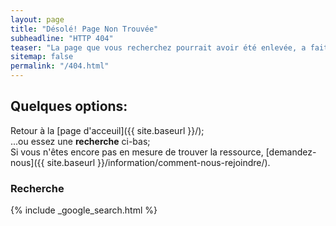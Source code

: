 ```yaml
---
layout: page
title: "Désolé! Page Non Trouvée"
subheadline: "HTTP 404"
teaser: "La page que vous recherchez pourrait avoir été enlevée, a fait changer son nom, ou est temporairement non disponible."
sitemap: false
permalink: "/404.html"
---
```

## Quelques options: 

Retour à la [page d'acceuil]({{ site.baseurl }}/);  
...ou essez une **recherche** ci-bas;  
Si vous n'êtes encore pas en mesure de trouver la ressource, [demandez-nous]({{ site.baseurl }}/information/comment-nous-rejoindre/).

### Recherche

{% include _google_search.html %}
